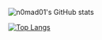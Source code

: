 <!--
### Hi there 👋

**n0mad01/n0mad01** is a ✨ _special_ ✨ repository because its `README.md` (this file) appears on your GitHub profile.

Here are some ideas to get you started:

- 🔭 I’m currently working on ...
- 🌱 I’m currently learning ...
- 👯 I’m looking to collaborate on ...
- 🤔 I’m looking for help with ...
- 💬 Ask me about ...
- 📫 How to reach me: ...
- 😄 Pronouns: ...
- ⚡ Fun fact: ...
-->


![n0mad01's GitHub stats](https://github-readme-stats.vercel.app/api?username=n0mad01&show_icons=true&theme=default_repocard)

[![Top Langs](https://github-readme-stats.vercel.app/api/top-langs/?username=n0mad01&layout=compact)](https://github.com/anuraghazra/github-readme-stats)
